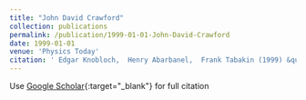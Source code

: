 ```yaml
---
title: "John David Crawford"
collection: publications
permalink: /publication/1999-01-01-John-David-Crawford
date: 1999-01-01
venue: 'Physics Today'
citation: ' Edgar Knobloch,  Henry Abarbanel,  Frank Tabakin (1999) &quot;John David Crawford.&quot; <i>Physics Today</i>. 52, 81.'
---
```

Use [Google Scholar](https://scholar.google.com/scholar?q=John+David+Crawford){:target="_blank"} for full citation